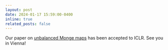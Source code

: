 ```yaml
---
layout: post
date: 2024-01-17 15:59:00-0400
inline: true
related_posts: false
---
```


Our paper on [unbalanced Monge maps](https://arxiv.org/pdf/2311.15100.pdf) has been accepted to ICLR. See you in Vienna!
